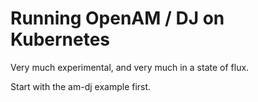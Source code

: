 # Running OpenAM / DJ on Kubernetes

Very much experimental, and very much in a state of flux.


Start with the am-dj example first.
